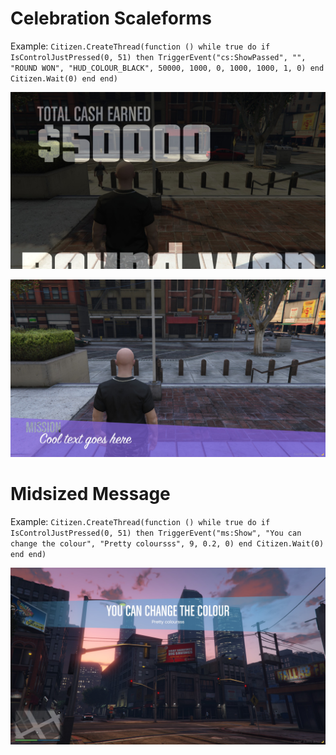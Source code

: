 # Celebration Scaleforms

Example: ```Citizen.CreateThread(function ()
    while true do
        if IsControlJustPressed(0, 51) then
        TriggerEvent("cs:ShowPassed", "", "ROUND WON", "HUD_COLOUR_BLACK", 50000, 1000, 0, 1000, 1000, 1, 0)
    end
        Citizen.Wait(0)
    end
end)```

![](https://raw.githubusercontent.com/billsyliamgta/Scaleforms-FiveM/refs/heads/main/celeb_passed_screen.jpg)

![](https://raw.githubusercontent.com/billsyliamgta/Scaleforms-FiveM/refs/heads/main/celeb_intro_screen.jpg)

# Midsized Message

Example: ```Citizen.CreateThread(function ()
    while true do
        if IsControlJustPressed(0, 51) then
        TriggerEvent("ms:Show", "You can change the colour", "Pretty coloursss", 9, 0.2, 0)
    end
        Citizen.Wait(0)
    end
end)```

![](https://raw.githubusercontent.com/billsyliamgta/Scaleforms-FiveM/refs/heads/main/midsized_message_screen.jpg)

